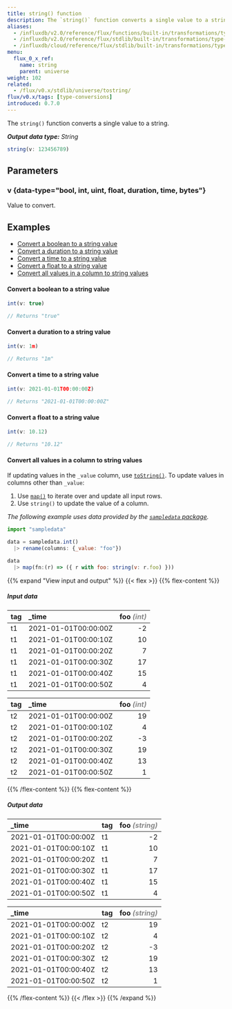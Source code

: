 ```yaml
---
title: string() function
description: The `string()` function converts a single value to a string.
aliases:
  - /influxdb/v2.0/reference/flux/functions/built-in/transformations/type-conversions/string/
  - /influxdb/v2.0/reference/flux/stdlib/built-in/transformations/type-conversions/string/
  - /influxdb/cloud/reference/flux/stdlib/built-in/transformations/type-conversions/string/
menu:
  flux_0_x_ref:
    name: string
    parent: universe
weight: 102
related:
  - /flux/v0.x/stdlib/universe/tostring/
flux/v0.x/tags: [type-conversions]
introduced: 0.7.0
---
```


The `string()` function converts a single value to a string.

_**Output data type:** String_

```js
string(v: 123456789)
```

## Parameters

### v {data-type="bool, int, uint, float, duration, time, bytes"}
Value to convert.

## Examples

- [Convert a boolean to a string value](#convert-a-boolean-to-a-string-value)
- [Convert a duration to a string value](#convert-a-duration-to-a-string-value)
- [Convert a time to a string value](#convert-a-time-to-a-string-value)
- [Convert a float to a string value](#convert-a-float-to-a-string-value)
- [Convert all values in a column to string values](#convert-all-values-in-a-column-to-string-values)

#### Convert a boolean to a string value
```js
int(v: true)

// Returns "true"
```

#### Convert a duration to a string value
```js
int(v: 1m)

// Returns "1m"
```

#### Convert a time to a string value
```js
int(v: 2021-01-01T00:00:00Z)

// Returns "2021-01-01T00:00:00Z"
```

#### Convert a float to a string value
```js
int(v: 10.12)

// Returns "10.12"
```

#### Convert all values in a column to string values
If updating values in the `_value` column, use [`toString()`](/flux/v0.x/stdlib/universe/tostring/).
To update values in columns other than `_value`:

1. Use [`map()`](/flux/v0.x/stdlib/universe/map/) to iterate over and update all input rows.
2. Use `string()` to update the value of a column.

_The following example uses data provided by the [`sampledata` package](/flux/v0.x/stdlib/sampledata/)._

```js
import "sampledata"

data = sampledata.int()
  |> rename(columns: {_value: "foo"})

data
  |> map(fn:(r) => ({ r with foo: string(v: r.foo) }))
```

{{% expand "View input and output" %}}
{{< flex >}}
{{% flex-content %}}
##### Input data
| tag | _time                | foo _<span style="opacity:.5;">(int)</span>_ |
| :-- | :------------------- | -------------------------------------------: |
| t1  | 2021-01-01T00:00:00Z |                                           -2 |
| t1  | 2021-01-01T00:00:10Z |                                           10 |
| t1  | 2021-01-01T00:00:20Z |                                            7 |
| t1  | 2021-01-01T00:00:30Z |                                           17 |
| t1  | 2021-01-01T00:00:40Z |                                           15 |
| t1  | 2021-01-01T00:00:50Z |                                            4 |

| tag | _time                | foo _<span style="opacity:.5;">(int)</span>_ |
| :-- | :------------------- | -------------------------------------------: |
| t2  | 2021-01-01T00:00:00Z |                                           19 |
| t2  | 2021-01-01T00:00:10Z |                                            4 |
| t2  | 2021-01-01T00:00:20Z |                                           -3 |
| t2  | 2021-01-01T00:00:30Z |                                           19 |
| t2  | 2021-01-01T00:00:40Z |                                           13 |
| t2  | 2021-01-01T00:00:50Z |                                            1 |

{{% /flex-content %}}
{{% flex-content %}}
##### Output data
| _time                | tag | foo _<span style="opacity:.5;">(string)</span>_ |
| :------------------- | :-- | ----------------------------------------------: |
| 2021-01-01T00:00:00Z | t1  |                                              -2 |
| 2021-01-01T00:00:10Z | t1  |                                              10 |
| 2021-01-01T00:00:20Z | t1  |                                               7 |
| 2021-01-01T00:00:30Z | t1  |                                              17 |
| 2021-01-01T00:00:40Z | t1  |                                              15 |
| 2021-01-01T00:00:50Z | t1  |                                               4 |

| _time                | tag | foo _<span style="opacity:.5;">(string)</span>_ |
| :------------------- | :-- | ----------------------------------------------: |
| 2021-01-01T00:00:00Z | t2  |                                              19 |
| 2021-01-01T00:00:10Z | t2  |                                               4 |
| 2021-01-01T00:00:20Z | t2  |                                              -3 |
| 2021-01-01T00:00:30Z | t2  |                                              19 |
| 2021-01-01T00:00:40Z | t2  |                                              13 |
| 2021-01-01T00:00:50Z | t2  |                                               1 |
{{% /flex-content %}}
{{< /flex >}}
{{% /expand %}}
